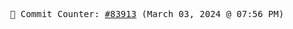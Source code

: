 <p align="center">
    <samp>
        📮 Commit Counter: <a href="https://github.com/Javascript-void0/Javascript-void0/commits/main">#83913</a> (March 03, 2024 @ 07:56 PM)
    </samp>
</p>